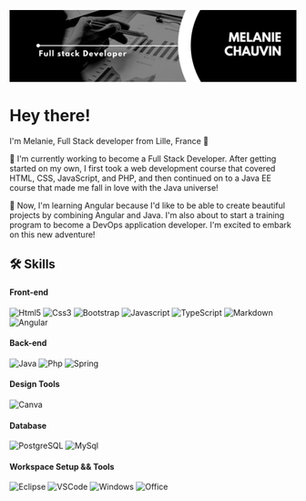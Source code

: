 ![Cover](media/Banner.png)


# Hey there! 


I'm Melanie, Full Stack developer from Lille, France 📍

🔭 I'm currently working to become a Full Stack Developer. After getting started on my own, I first took a web development course that covered HTML, CSS, JavaScript, and PHP, and then continued on to a Java EE course that made me fall in love with the Java universe!

🌱 Now, I'm learning Angular because I'd like to be able to create beautiful projects by combining Angular and Java. I'm also about to start a training program to become a DevOps application developer. I'm excited to embark on this new adventure!



## 🛠 Skills


#### Front-end
![Html5](https://img.shields.io/badge/HTML5-E34F26?style=for-the-badge&logo=html5&logoColor=white)
![Css3](https://img.shields.io/badge/CSS3-1572B6?style=for-the-badge&logo=css3&logoColor=white)
![Bootstrap](https://img.shields.io/badge/Bootstrap-563D7C?style=for-the-badge&logo=bootstrap&logoColor=white)
![Javascript](https://img.shields.io/badge/JavaScript-F7DF1E?style=for-the-badge&logo=javascript&logoColor=black)
![TypeScript](https://img.shields.io/badge/TypeScript-007ACC?style=for-the-badge&logo=typescript&logoColor=white)
![Markdown](https://img.shields.io/badge/Markdown-000000?style=for-the-badge&logo=markdown&logoColor=white)
![Angular](https://img.shields.io/badge/Angular-DD0031?style=for-the-badge&logo=angular&logoColor=white)


#### Back-end
![Java](https://img.shields.io/badge/Java-ED8B00?style=for-the-badge&logo=openjdk&logoColor=white)
![Php](https://img.shields.io/badge/PHP-777BB4?style=for-the-badge&logo=php&logoColor=white)
![Spring](https://img.shields.io/badge/Spring-6DB33F?style=for-the-badge&logo=spring&logoColor=white)


#### Design Tools
![Canva](https://img.shields.io/badge/Canva-%2300C4CC.svg?&style=for-the-badge&logo=Canva&logoColor=white)


#### Database
![PostgreSQL](https://img.shields.io/badge/PostgreSQL-316192?style=for-the-badge&logo=postgresql&logoColor=white)
![MySql](https://img.shields.io/badge/MySQL-00000F?style=for-the-badge&logo=mysql&logoColor=white)


#### Workspace Setup && Tools
![Eclipse](https://img.shields.io/badge/Eclipse-2C2255?style=for-the-badge&logo=eclipse&logoColor=white)
![VSCode](https://img.shields.io/badge/Visual_Studio_Code-0078D4?style=for-the-badge&logo=visual%20studio%20code&logoColor=white)
![Windows](https://img.shields.io/badge/Windows-0078D6?style=for-the-badge&logo=windows&logoColor=white)
![Office](https://img.shields.io/badge/Microsoft_Office-D83B01?style=for-the-badge&logo=microsoft-office&logoColor=white)


<!--
## 🤔 Stuff To Explore


## Goals


## ⚡ Stuff I know 

https://dev.to/envoy_/150-badges-for-github-pnk
**Melcn/Melcn** is a ✨ _special_ ✨ repository because its `README.md` (this file) appears on your GitHub profile.👋

Here are some ideas to get you started:

- 🔭 I’m currently working on ...
- 🌱 I’m currently learning ...
- 👯 I’m looking to collaborate on ...
- 🤔 I’m looking for help with ...
- 💬 Ask me about ...
- 📫 How to reach me: ...
- 😄 Pronouns: ...
- ⚡ Fun fact: ...


## 🔗 Links
[![portfolio](https://img.shields.io/badge/my_portfolio-000?style=for-the-badge&logo=ko-fi&logoColor=white)](https://katherineoelsner.com/)
[![linkedin](https://img.shields.io/badge/linkedin-0A66C2?style=for-the-badge&logo=linkedin&logoColor=white)](https://www.linkedin.com/)
[![twitter](https://img.shields.io/badge/twitter-1DA1F2?style=for-the-badge&logo=twitter&logoColor=white)](https://twitter.com/)
-->
